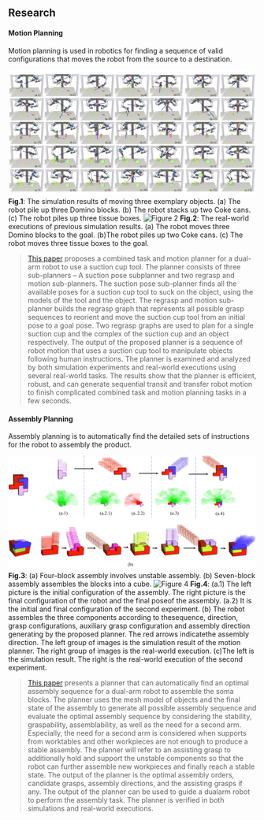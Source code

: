 ## Research

#### Motion Planning

Motion planning is used in robotics for finding a sequence of valid configurations that moves the robot from the source to a destination.

![Figure 1](imgs/Simulation.jpg "The simulation results of moving three exemplary objects. (a) The robot pile up three Domino blocks. (b) The robot stacks up two Coke cans. (c) The robot piles up three tissue boxes.")
**Fig.1**: The simulation results of moving three exemplary objects. (a) The robot pile up three Domino blocks. (b) The robot stacks up two Coke cans. (c) The robot piles up three tissue boxes.
![Figure 2](imgs/RealExecution.jpg "The real-world executions of previous simulation results. (a) The robot moves three Domino blocks to the goal. (b)The robot piles up two Coke cans. (c) The robot moves three tissue boxes to the goal.")
**Fig.2**: The real-world executions of previous simulation results. (a) The robot moves three Domino blocks to the goal. (b)The robot piles up two Coke cans. (c) The robot moves three tissue boxes to the goal.

>[This paper](https://arxiv.org/pdf/1909.00192.pdf "Combined Task and Motion Planning for a Dual-arm Robot to Use a Suction Cup Tool") proposes a combined task and motion planner for a dual-arm robot to use a suction cup tool. The planner consists of three sub-planners – A suction pose subplanner and two regrasp and motion sub-planners. The suction pose sub-planner finds all the available poses for a suction cup tool to suck on the object, using the models of the tool and the object. The regrasp and motion sub-planner builds the regrasp graph that represents all possible grasp sequences to reorient and move the suction cup tool from an initial pose to a goal pose. Two regrasp graphs are used to plan for a single suction cup and the complex of the suction cup and an object respectively. The output of the proposed planner is a sequence of robot motion that uses a suction cup tool to manipulate objects following human instructions. The planner is examined and analyzed by both simulation experiments and real-world executions using several real-world tasks. The results show that the planner is efficient, robust, and can generate sequential transit and transfer robot motion to finish complicated combined task and motion planning tasks in a few seconds.

#### Assembly Planning

Assembly planning is to automatically find the detailed sets of instructions for the robot to assembly the product.

![Figure 3](imgs/ex2.png "(a) Four-block assembly involves unstable assembly. (b) Seven-block assembly assembles the blocks into a cube.")
**Fig.3**: (a) Four-block assembly involves unstable assembly. (b) Seven-block assembly assembles the blocks into a cube.
![Figure 4](imgs/real.png "(a.1)  The  left  picture  is  the  initial  configuration  of  the  assembly.  The  right  picture  is  the  final  configuration  of  the  robot  and  the  final  poseof  the  assembly.  (a.2)  It  is  the  initial  and  final  configuration  of  the  second  experiment.  (b)  The  robot  assembles  the  three  components  according  to  thesequence, direction, grasp configurations, auxiliary grasp configuration and assembly direction generating by the proposed planner. The red arrows indicatethe assembly direction. The left group of images is the simulation result of the motion planner. The right group of images is the real-world execution. (c)The left is the simulation result. The right is the real-world execution of the second experiment.")
**Fig.4**: (a.1)  The  left  picture  is  the  initial  configuration  of  the  assembly.  The  right  picture  is  the  final  configuration  of  the  robot  and  the  final  poseof  the  assembly.  (a.2)  It  is  the  initial  and  final  configuration  of  the  second  experiment.  (b)  The  robot  assembles  the  three  components  according  to  thesequence, direction, grasp configurations, auxiliary grasp configuration and assembly direction generating by the proposed planner. The red arrows indicatethe assembly direction. The left group of images is the simulation result of the motion planner. The right group of images is the real-world execution. (c)The left is the simulation result. The right is the real-world execution of the second experiment.



>[This paper](https://arxiv.org/pdf/2003.00699.pdf "Planning to Build Soma Blocks Using a Dual-arm Robot") presents a planner that can automatically find an optimal assembly sequence for a dual-arm robot to assemble the soma blocks. The planner uses the mesh model of objects and the final state of the assembly to generate all possible assembly sequence and evaluate the optimal assembly sequence by considering the stability, graspability, assemblability, as well as the need for a second arm. Especially, the need for a second arm is considered when supports from worktables and other workpieces are not enough to produce a stable assembly. The planner will refer to an assisting grasp to additionally hold and support the unstable components so that the robot can further assemble new workpieces and finally reach a stable state. The output of the planner is the optimal assembly orders, candidate grasps, assembly directions, and the assisting grasps if any. The output of the planner can be used to guide a dualarm robot to perform the assembly task. The planner is verified in both simulations and real-world executions.